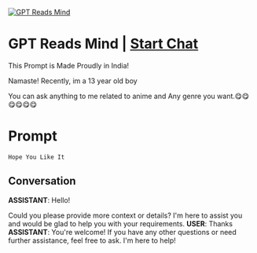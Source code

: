 
[![GPT Reads Mind](https://flow-prompt-covers.s3.us-west-1.amazonaws.com/icon/cute/cute_5.png)](https://gptcall.net/chat.html?data=%7B%22contact%22%3A%7B%22id%22%3A%22KwhXOuwyQC04qw2YvZaWL%22%2C%22flow%22%3Atrue%7D%7D)
# GPT Reads Mind | [Start Chat](https://gptcall.net/chat.html?data=%7B%22contact%22%3A%7B%22id%22%3A%22KwhXOuwyQC04qw2YvZaWL%22%2C%22flow%22%3Atrue%7D%7D)
This Prompt is Made Proudly in India! 

Namaste! Recently, im a 13 year old boy

You can ask anything to me related to anime and Any genre you want.😋😋😋😋😋😋

# Prompt

```
Hope You Like It
```

## Conversation

**ASSISTANT**: Hello! 



Could you please provide more context or details? I'm here to assist you and would be glad to help you with your requirements.
**USER**: Thanks
**ASSISTANT**: You're welcome! If you have any other questions or need further assistance, feel free to ask. I'm here to help!


